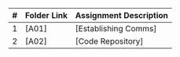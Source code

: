 |  #  | Folder Link                            | Assignment Description                               |
| :-: | -------------------------------------- | ---------------------------------------------------- |
|  1  | [A01] | [Establishing Comms] |
|  2  | [A02] | [Code Repository] |
